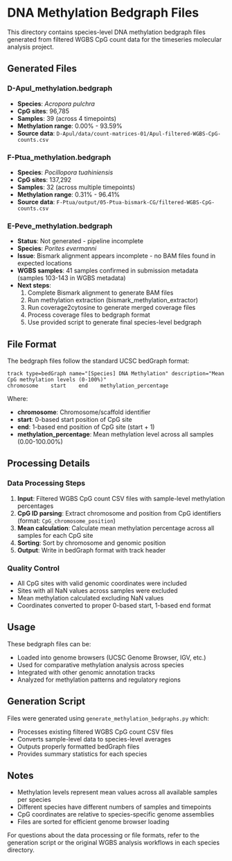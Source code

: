 # DNA Methylation Bedgraph Files

This directory contains species-level DNA methylation bedgraph files generated from filtered WGBS CpG count data for the timeseries molecular analysis project.

## Generated Files

### D-Apul_methylation.bedgraph
- **Species**: *Acropora pulchra* 
- **CpG sites**: 96,785
- **Samples**: 39 (across 4 timepoints)
- **Methylation range**: 0.00% - 93.59%
- **Source data**: `D-Apul/data/count-matrices-01/Apul-filtered-WGBS-CpG-counts.csv`

### F-Ptua_methylation.bedgraph  
- **Species**: *Pocillopora tuahiniensis*
- **CpG sites**: 137,292
- **Samples**: 32 (across multiple timepoints)
- **Methylation range**: 0.31% - 96.41%
- **Source data**: `F-Ptua/output/05-Ptua-bismark-CG/filtered-WGBS-CpG-counts.csv`

### E-Peve_methylation.bedgraph
- **Status**: Not generated - pipeline incomplete
- **Species**: *Porites evermanni*
- **Issue**: Bismark alignment appears incomplete - no BAM files found in expected locations
- **WGBS samples**: 41 samples confirmed in submission metadata (samples 103-143 in WGBS metadata)
- **Next steps**: 
  1. Complete Bismark alignment to generate BAM files
  2. Run methylation extraction (bismark_methylation_extractor)
  3. Run coverage2cytosine to generate merged coverage files
  4. Process coverage files to bedgraph format
  5. Use provided script to generate final species-level bedgraph

## File Format

The bedgraph files follow the standard UCSC bedGraph format:
```
track type=bedGraph name="[Species] DNA Methylation" description="Mean CpG methylation levels (0-100%)"
chromosome    start    end    methylation_percentage
```

Where:
- **chromosome**: Chromosome/scaffold identifier
- **start**: 0-based start position of CpG site
- **end**: 1-based end position of CpG site (start + 1)
- **methylation_percentage**: Mean methylation level across all samples (0.00-100.00%)

## Processing Details

### Data Processing Steps
1. **Input**: Filtered WGBS CpG count CSV files with sample-level methylation percentages
2. **CpG ID parsing**: Extract chromosome and position from CpG identifiers (format: `CpG_chromosome_position`)
3. **Mean calculation**: Calculate mean methylation percentage across all samples for each CpG site
4. **Sorting**: Sort by chromosome and genomic position
5. **Output**: Write in bedGraph format with track header

### Quality Control
- All CpG sites with valid genomic coordinates were included
- Sites with all NaN values across samples were excluded
- Mean methylation calculated excluding NaN values
- Coordinates converted to proper 0-based start, 1-based end format

## Usage

These bedgraph files can be:
- Loaded into genome browsers (UCSC Genome Browser, IGV, etc.)
- Used for comparative methylation analysis across species
- Integrated with other genomic annotation tracks
- Analyzed for methylation patterns and regulatory regions

## Generation Script

Files were generated using `generate_methylation_bedgraphs.py` which:
- Processes existing filtered WGBS CpG count CSV files
- Converts sample-level data to species-level averages
- Outputs properly formatted bedGraph files
- Provides summary statistics for each species

## Notes

- Methylation levels represent mean values across all available samples per species
- Different species have different numbers of samples and timepoints
- CpG coordinates are relative to species-specific genome assemblies
- Files are sorted for efficient genome browser loading

For questions about the data processing or file formats, refer to the generation script or the original WGBS analysis workflows in each species directory.